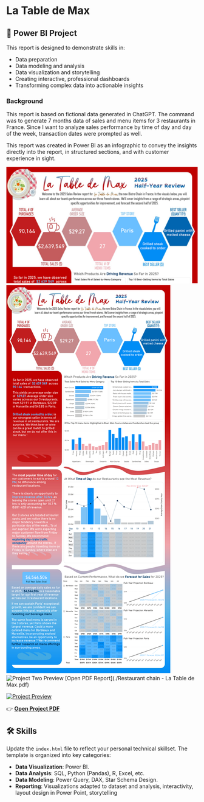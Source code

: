 # La Table de Max

## 🚀 Power BI Project

This report is designed to demonstrate skills in:
- Data preparation 
- Data modeling and analysis
- Data visualization and storytelling
- Creating interactive, professional dashboards
- Transforming complex data into actionable insights 


### Background
This report is based on fictional data generated in ChatGPT. The command was to generate 7 months data of sales and menu items for 3 restaurants in France. Since I want to analyze sales performance by time of day and day of the week, transaction dates were prompted as well.

This report was created in Power BI as an infographic to convey the insights directly into the report, in structured sections, and with customer experience in sight.

<img src="assets/images/La Table de Max screenshot.png" alt="Project One Preview">
<img src="assets/images/Restaurant chain - La Table de Max.pdf" alt="Project One Preview">
<a href="assets/images/Restaurant chain - La Table de Max.pdf" download title="Download CV"><i class="fas fa-file-arrow-down"></i></a>
<img src="assets/images/project-placeholder-2.jpg" alt="Project Two Preview">
[Open PDF Report](./Restaurant chain - La Table de Max.pdf)

[![Project Preview](./images/preview.png)](./pdf/Project.pdf)


👉 [**Open Project PDF**](./Maven_Toys.pdf)


## 🛠️ Skills

Update the `index.html` file to reflect your personal technical skillset. The template is organized into key categories:

- **Data Visualization**: Power BI.
- **Data Analysis**: SQL, Python (Pandas), R, Excel, etc.
- **Data Modeling**: Power Query, DAX, Star Schema Design.
- **Reporting**: Visualizations adapted to dataset and analysis, interactivity, layout design in Power Point, storytelling
